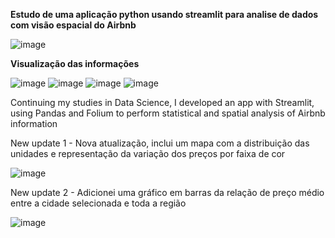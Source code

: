 
**Estudo de uma aplicação python usando streamlit para analise de dados com visão espacial do Airbnb**

![image](https://github.com/gbaere/Airbnb-Explorer/assets/397533/defd42a4-dd94-4927-9adf-afdf90f86ceb)


**Visualização das informações**

![image](https://github.com/gbaere/Airbnb-Explorer/assets/397533/c5af75d5-b30f-474a-9bd1-19288a33278e)
![image](https://github.com/gbaere/Airbnb-Explorer/assets/397533/4ae1d648-bb68-434b-b1f2-03e3ef808f55)
![image](https://github.com/gbaere/Airbnb-Explorer/assets/397533/d4605396-cb8e-4913-bbee-801b4f95b49f)
![image](https://github.com/gbaere/Airbnb-Explorer/assets/397533/99377cb1-6bfd-4089-b2ec-92f634a1052f)




Continuing my studies in Data Science, I developed an app with Streamlit, using Pandas and Folium to perform statistical and spatial analysis of Airbnb information

New update 1 - Nova atualização, inclui um mapa com a distribuição das unidades e representação da variação dos preços por faixa de cor

![image](https://github.com/gbaere/Airbnb-Explorer/assets/397533/8555a7fc-1956-4c91-8e4b-bef6b87c3d87)

New update 2 - Adicionei uma gráfico em barras da relação de preço médio entre a cidade selecionada e toda a região


![image](https://github.com/gbaere/Airbnb-Explorer/assets/397533/318cc871-4396-47be-81b4-b57b6ade5af4)
